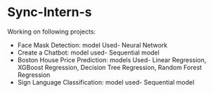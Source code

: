 # Sync-Intern-s

Working on following projects:
- Face Mask Detection: model Used- Neural Network
- Create a Chatbot: model used- Sequential model
- Boston House Price Prediction: models Used- Linear Regression, XGBoost Regression, Decision Tree Regression, Random Forest Regression
- Sign Language Classification: model used- Sequential model

